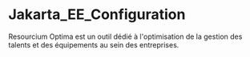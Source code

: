 # Jakarta_EE_Configuration
Resourcium Optima est un outil dédié à l'optimisation de la gestion des talents et des équipements au sein des entreprises.
